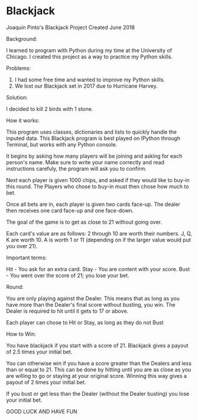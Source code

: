 # Blackjack

Joaquin Pinto's Blackjack Project
Created June 2018

Background:

I learned to program with Python during my time at the University of Chicago. 
I created this project as a way to practice my Python skills. 

Problems:

  1. I had some free time and wanted to improve my Python skills.
  2. We lost our Blackjack set in 2017 due to Hurricane Harvey.

Solution:

I decided to kill 2 birds with 1 stone.


How it works:

This program uses classes, dictionaries and lists to quickly handle the inputed data.
This Blackjack program is best played on IPython through Terminal, but works with any Python console.

It begins by asking how many players will be joining and asking for each person's name.
Make sure to write your name correctly and read instructions carefuly, the program will ask you to confirm.

Next each player is given 1000 chips, and asked if they would like to buy-in this round. 
The Players who chose to buy-in must then chose how much to bet.

Once all bets are in, each player is given two cards face-up. 
The dealer then receives one card face-up and one face-down.

The goal of the game is to get as close to 21 without going over.

Each card's value are as follows:
  2 through 10 are worth their numbers.
  J, Q, K are worth 10.
  A is worth 1 or 11 (depending on if the larger value would put you over 21).


Important terms:

Hit - You ask for an extra card.
Stay - You are content with your score.
Bust - You went over the score of 21; you lose your bet.


Round:

You are only playing against the Dealer.
This means that as long as you have more than the Dealer's final score without busting, you win.
The Dealer is required to hit until it gets to 17 or above.

Each player can chose to Hit or Stay, as long as they do not Bust


How to Win:

You have blackjack if you start with a score of 21. 
Blackjack gives a payout of 2.5 times your initial bet.

You can otherwise win if you have a score greater than the Dealers and less than or equal to 21.
This can be done by hitting until you are as close as you are willing to go or staying at your original score.
Winning this way gives a payout of 2 times your initial bet.

If you bust or get less than the Dealer (without the Dealer busting) you lose your initial bet.


GOOD LUCK AND HAVE FUN
